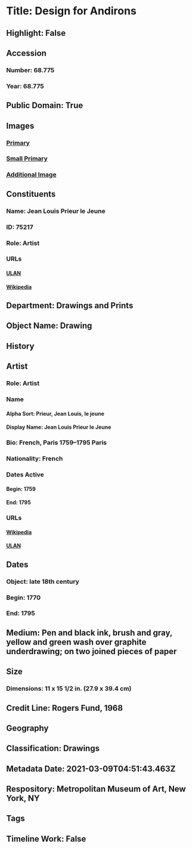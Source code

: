 # Title: Design for Andirons
## Highlight: False
## Accession
### Number: 68.775
### Year: 68.775
## Public Domain: True
## Images
### [Primary](https://images.metmuseum.org/CRDImages/dp/original/DP812022.jpg)
### [Small Primary](https://images.metmuseum.org/CRDImages/dp/web-large/DP812022.jpg)
### [Additional Image](https://images.metmuseum.org/CRDImages/dp/original/68.775.jpg)
## Constituents
### Name: Jean Louis Prieur le Jeune
### ID: 75217
### Role: Artist
### URLs
#### [ULAN](http://vocab.getty.edu/page/ulan/500030142)
#### [Wikipedia](https://www.wikidata.org/wiki/Q3166940)
## Department: Drawings and Prints
## Object Name: Drawing
## History
## Artist
### Role: Artist
### Name
#### Alpha Sort: Prieur, Jean Louis, le jeune
#### Display Name: Jean Louis Prieur le Jeune
### Bio: French, Paris 1759–1795 Paris
### Nationality: French
### Dates Active
#### Begin: 1759
#### End: 1795
### URLs
#### [Wikipedia](https://www.wikidata.org/wiki/Q3166940)
#### [ULAN](http://vocab.getty.edu/page/ulan/500030142)
## Dates
### Object: late 18th century
### Begin: 1770
### End: 1795
## Medium: Pen and black ink, brush and gray, yellow and green wash over graphite underdrawing; on two joined pieces of paper
## Size
### Dimensions: 11 x 15 1/2 in.  (27.9 x 39.4 cm)
## Credit Line: Rogers Fund, 1968
## Geography
## Classification: Drawings
## Metadata Date: 2021-03-09T04:51:43.463Z
## Respository: Metropolitan Museum of Art, New York, NY
## Tags
## Timeline Work: False
